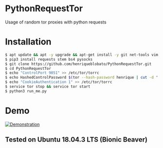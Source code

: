 
# PythonRequestTor
Usage of random tor proxies with python requests

# Installation

```bash
$ apt update && apt -y upgrade && apt-get install -y git net-tools vim python3 python3-pip tor
$ pip3 install requests stem bs4 pysocks
$ git clone https://github.com/henriqueblobato/PythonRequestTor.git
$ cd PythonRequestTor
$ echo "ControlPort 9051" >> /etc/tor/torrc
$ echo HashedControlPassword $(tor --hash-password henrique | cut -d "." -f 2 | tail -n 1) >> /etc/tor/torrc
$ echo "CookieAuthentication 1" >> /etc/tor/torrc
$ service tor stop && service tor start
$ python3 run_me.py
```

# Demo

[![Demonstration](https://i.vimeocdn.com/filter/overlay?src0=https%3A%2F%2Fi.vimeocdn.com%2Fvideo%2F815264003_1280x720.webp&src1=https%3A%2F%2Ff.vimeocdn.com%2Fimages_v6%2Fshare%2Fplay_icon_overlay.png)](https://player.vimeo.com/video/360656360)

## Tested on Ubuntu 18.04.3 LTS (Bionic Beaver)
